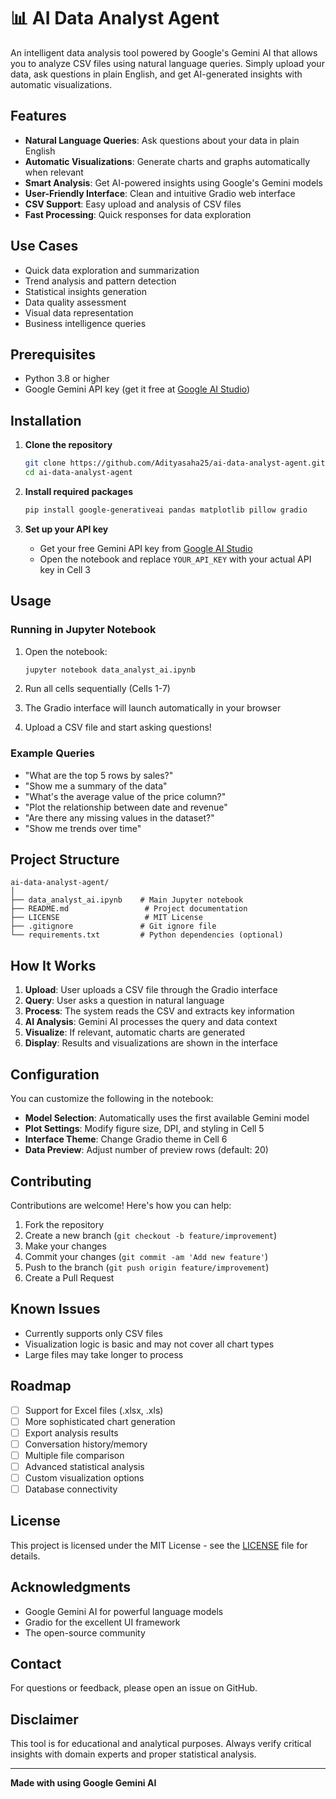 # 📊 AI Data Analyst Agent

An intelligent data analysis tool powered by Google's Gemini AI that allows you to analyze CSV files using natural language queries. Simply upload your data, ask questions in plain English, and get AI-generated insights with automatic visualizations.


##  Features

-  **Natural Language Queries**: Ask questions about your data in plain English
-  **Automatic Visualizations**: Generate charts and graphs automatically when relevant
-  **Smart Analysis**: Get AI-powered insights using Google's Gemini models
-  **User-Friendly Interface**: Clean and intuitive Gradio web interface
-  **CSV Support**: Easy upload and analysis of CSV files
-  **Fast Processing**: Quick responses for data exploration

##  Use Cases

- Quick data exploration and summarization
- Trend analysis and pattern detection
- Statistical insights generation
- Data quality assessment
- Visual data representation
- Business intelligence queries

##  Prerequisites

- Python 3.8 or higher
- Google Gemini API key (get it free at [Google AI Studio](https://makersuite.google.com/app/apikey))

##  Installation

1. **Clone the repository**
   ```bash
   git clone https://github.com/Adityasaha25/ai-data-analyst-agent.git
   cd ai-data-analyst-agent
   ```

2. **Install required packages**
   ```bash
   pip install google-generativeai pandas matplotlib pillow gradio
   ```

3. **Set up your API key**
   - Get your free Gemini API key from [Google AI Studio](https://makersuite.google.com/app/apikey)
   - Open the notebook and replace `YOUR_API_KEY` with your actual API key in Cell 3

##  Usage

### Running in Jupyter Notebook

1. Open the notebook:
   ```bash
   jupyter notebook data_analyst_ai.ipynb
   ```

2. Run all cells sequentially (Cells 1-7)

3. The Gradio interface will launch automatically in your browser

4. Upload a CSV file and start asking questions!

### Example Queries

- "What are the top 5 rows by sales?"
- "Show me a summary of the data"
- "What's the average value of the price column?"
- "Plot the relationship between date and revenue"
- "Are there any missing values in the dataset?"
- "Show me trends over time"

##  Project Structure

```
ai-data-analyst-agent/
│
├── data_analyst_ai.ipynb    # Main Jupyter notebook
├── README.md                 # Project documentation
├── LICENSE                   # MIT License
├── .gitignore               # Git ignore file
└── requirements.txt         # Python dependencies (optional)
```

##  How It Works

1. **Upload**: User uploads a CSV file through the Gradio interface
2. **Query**: User asks a question in natural language
3. **Process**: The system reads the CSV and extracts key information
4. **AI Analysis**: Gemini AI processes the query and data context
5. **Visualize**: If relevant, automatic charts are generated
6. **Display**: Results and visualizations are shown in the interface

##  Configuration

You can customize the following in the notebook:

- **Model Selection**: Automatically uses the first available Gemini model
- **Plot Settings**: Modify figure size, DPI, and styling in Cell 5
- **Interface Theme**: Change Gradio theme in Cell 6
- **Data Preview**: Adjust number of preview rows (default: 20)

##  Contributing

Contributions are welcome! Here's how you can help:

1. Fork the repository
2. Create a new branch (`git checkout -b feature/improvement`)
3. Make your changes
4. Commit your changes (`git commit -am 'Add new feature'`)
5. Push to the branch (`git push origin feature/improvement`)
6. Create a Pull Request

##  Known Issues

- Currently supports only CSV files
- Visualization logic is basic and may not cover all chart types
- Large files may take longer to process

##  Roadmap

- [ ] Support for Excel files (.xlsx, .xls)
- [ ] More sophisticated chart generation
- [ ] Export analysis results
- [ ] Conversation history/memory
- [ ] Multiple file comparison
- [ ] Advanced statistical analysis
- [ ] Custom visualization options
- [ ] Database connectivity

##  License

This project is licensed under the MIT License - see the [LICENSE](LICENSE) file for details.

##  Acknowledgments

- Google Gemini AI for powerful language models
- Gradio for the excellent UI framework
- The open-source community

##  Contact

For questions or feedback, please open an issue on GitHub.

##  Disclaimer

This tool is for educational and analytical purposes. Always verify critical insights with domain experts and proper statistical analysis.

---

**Made with using Google Gemini AI**
